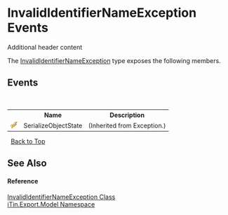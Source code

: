 # InvalidIdentifierNameException Events
Additional header content 

The <a href="T_iTin_Export_Model_InvalidIdentifierNameException">InvalidIdentifierNameException</a> type exposes the following members.


## Events
&nbsp;<table><tr><th></th><th>Name</th><th>Description</th></tr><tr><td>![Protected event](media/protevent.gif "Protected event")</td><td>SerializeObjectState</td><td> (Inherited from Exception.)</td></tr></table>&nbsp;
<a href="#invalididentifiernameexception-events">Back to Top</a>

## See Also


#### Reference
<a href="T_iTin_Export_Model_InvalidIdentifierNameException">InvalidIdentifierNameException Class</a><br /><a href="N_iTin_Export_Model">iTin.Export.Model Namespace</a><br />
